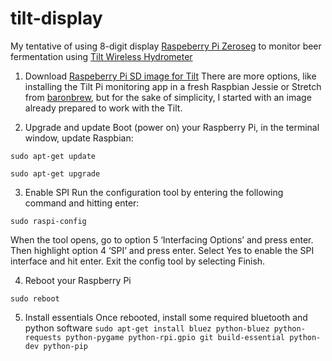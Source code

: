 # tilt-display

My tentative of using 8-digit display [Raspeberry Pi Zeroseg](https://thepihut.com/products/zeroseg) to monitor beer fermentation using [Tilt Wireless Hydrometer](https://tilthydrometer.com/)

1. Download [Raspeberry Pi SD image for Tilt](https://tilthydrometer.com/products/tilt-pi-raspberry-pi-disk-image-download)
There are more options, like installing the Tilt Pi monitoring app in a fresh Raspbian Jessie or Stretch from [baronbrew](https://github.com/baronbrew/TILTpi), but for the sake of simplicity, I started with an image already prepared to work with the Tilt.

2. Upgrade and update
Boot (power on) your Raspberry Pi, in the terminal window, update Raspbian:

`sudo apt-get update`

`sudo apt-get upgrade`

3. Enable SPI
Run the configuration tool by entering the following command and hitting enter:

`sudo raspi-config`

When the tool opens, go to option 5 ‘Interfacing Options’ and press enter. Then highlight option 4 ‘SPI’ and press enter.
Select Yes to enable the SPI interface and hit enter. Exit the config tool by selecting Finish.

4. Reboot your Raspberry Pi

`sudo reboot`

5. Install essentials
Once rebooted, install some required bluetooth and python software
`sudo apt-get install bluez python-bluez python-requests python-pygame python-rpi.gpio git build-essential python-dev python-pip`

